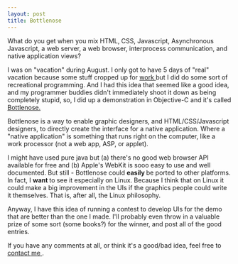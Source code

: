 ```yaml
---
layout: post
title: Bottlenose 
---
```



What do you get when you mix HTML, CSS, Javascript, Asynchronous Javascript, a web server, a web browser, interprocess communication, and native application views? 

I was on "vacation" during August. I only got to have 5 days of "real" vacation because some stuff cropped up for <a href="http://semacode.com">work </a>but I did do some sort of recreational programming. And I had this idea that seemed like a good idea, and my programmer buddies didn't immediately shoot it down as being completely stupid, so, I did up a demonstration in Objective-C and it's called <a href="/dev/bottlenose/">Bottlenose.</a> 

Bottlenose is a way to enable graphic designers, and HTML/CSS/Javascript designers, to directly create the interface for a native application. Where a "native application" is something that runs right on the computer, like a work processor (not a web app, ASP, or applet). 

I might have used pure java but (a) there's no good web browser API available for free and (b) Apple's WebKit is sooo easy to use and well documented. But still - Bottlenose could <strong>easily </strong>be ported to other platforms. In fact, I <strong>want </strong>to see it especially on Linux. Because I think that on Linux it could make a big improvement in the UIs if the graphics people could write it themselves. That is, after all, the Linux philosophy. 

Anyway, I have this idea of running a contest to develop UIs for the demo that are better than the one I made. I'll probably even throw in a valuable prize of some sort (some books?) for the winner, and post all of the good entries. 

If you have any comments at all, or think it's a good/bad idea, feel free to <a href="mailto:sbwoodside@yahoo.com?subject=Bottlenose">contact me </a>.

